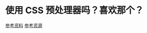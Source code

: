 # 使用 CSS 预处理器吗？喜欢那个？
[参考资料](https://segmentfault.com/q/1010000002527156)
[参考资源](https://yisibl.github.io/share/css-post-processor.html#/1)